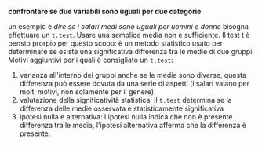 **confrontare se due variabili sono uguali per due categorie**

un esempio è *dire se i salari medi sono uguali per uomini e donne*
bisogna effettuare un `t.test`. Usare una semplice media non è sufficiente.
Il test t è pensto prorpio per questo scopo: è un metodo statistico usato per determinare se esiste una significativa differenza tra le medie di due gruppi.
Motivi aggiuntivi per i quali è consigliato un `t.test`:
1. varianza all'interno dei gruppi
    anche se le medie sono diverse, questa differenza può essere dovuta da una serie di aspetti (i salari vaiano per molti motivi, non solamente per il genere)
2. valutazione della significatività statistica:
    il `t.test` determina se la differenza delle medie osservata è statisticamente significativa
3. ipotesi nulla e alternativa:
    l'ipotesi nulla indica che non è presente differenza tra le media, l'ipotesi alternativa afferma che la differenza è presente.